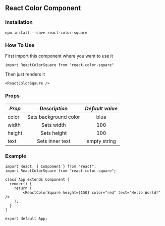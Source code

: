 ## React Color Component

### Installation

`npm install --save react-color-square`

### How To Use

First import this component where you want to use it

`import ReactColorSquare from "react-color-square"`

Then just renders it

`<ReactColorSqaure />`

### Props

| _Prop_ |     _Description_     | _Default value_ |
| ------ | :-------------------: | :-------------: |
| color  | Sets background color |      blue       |
| width  |      Sets width       |       100       |
| height |      Sets height      |       100       |
| text   |    Sets inner text    |  empty string   |

### Example

```
import React, { Component } from "react";
import ReactColorSquare from "react-color-square";

class App extends Component {
  render() {
    return (
        <ReactColorSquare height={150} color="red" text="Hello World!" />
    );
  }
}

export default App;
```
